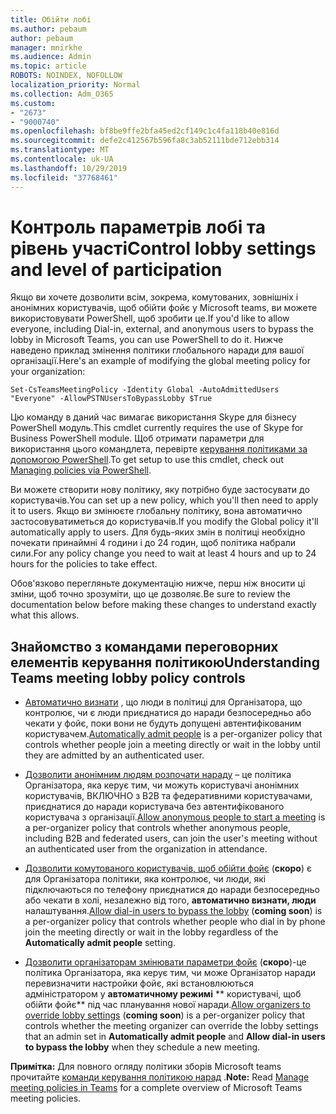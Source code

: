 ```yaml
---
title: Обійти лобі
ms.author: pebaum
author: pebaum
manager: mnirkhe
ms.audience: Admin
ms.topic: article
ROBOTS: NOINDEX, NOFOLLOW
localization_priority: Normal
ms.collection: Adm_O365
ms.custom:
- "2673"
- "9000740"
ms.openlocfilehash: bf8be9ffe2bfa45ed2cf149c1c4fa118b40e816d
ms.sourcegitcommit: defe2c412567b596fa8c3ab52111bde712ebb314
ms.translationtype: MT
ms.contentlocale: uk-UA
ms.lasthandoff: 10/29/2019
ms.locfileid: "37768461"
---
```

# <a name="control-lobby-settings-and-level-of-participation"></a><span data-ttu-id="27bb6-102">Контроль параметрів лобі та рівень участі</span><span class="sxs-lookup"><span data-stu-id="27bb6-102">Control lobby settings and level of participation</span></span>

<span data-ttu-id="27bb6-103">Якщо ви хочете дозволити всім, зокрема, комутованих, зовнішніх і анонімних користувачів, щоб обійти фойє у Microsoft teams, ви можете використовувати PowerShell, щоб зробити це.</span><span class="sxs-lookup"><span data-stu-id="27bb6-103">If you'd like to allow everyone, including Dial-in, external, and anonymous users to bypass the lobby in Microsoft Teams, you can use PowerShell to do it.</span></span> <span data-ttu-id="27bb6-104">Нижче наведено приклад змінення політики глобального наради для вашої організації.</span><span class="sxs-lookup"><span data-stu-id="27bb6-104">Here's an example of modifying the global meeting policy for your organization:</span></span>

`Set-CsTeamsMeetingPolicy -Identity Global -AutoAdmittedUsers "Everyone" -AllowPSTNUsersToBypassLobby $True`

<span data-ttu-id="27bb6-105">Цю команду в даний час вимагає використання Skype для бізнесу PowerShell модуль.</span><span class="sxs-lookup"><span data-stu-id="27bb6-105">This cmdlet currently requires the use of Skype for Business PowerShell module.</span></span> <span data-ttu-id="27bb6-106">Щоб отримати параметри для використання цього командлета, перевірте [керування політиками за допомогою PowerShell](https://docs.microsoft.com/en-us/microsoftteams/teams-powershell-overview#managing-policies-via-powershell).</span><span class="sxs-lookup"><span data-stu-id="27bb6-106">To get setup to use this cmdlet, check out [Managing policies via PowerShell](https://docs.microsoft.com/en-us/microsoftteams/teams-powershell-overview#managing-policies-via-powershell).</span></span>

<span data-ttu-id="27bb6-107">Ви можете створити нову політику, яку потрібно буде застосувати до користувачів.</span><span class="sxs-lookup"><span data-stu-id="27bb6-107">You can set up a new policy, which you'll then need to apply it to users.</span></span> <span data-ttu-id="27bb6-108">Якщо ви змінюєте глобальну політику, вона автоматично застосовуватиметься до користувачів.</span><span class="sxs-lookup"><span data-stu-id="27bb6-108">If you modify the Global policy it'll automatically apply to users.</span></span> <span data-ttu-id="27bb6-109">Для будь-яких змін в політиці необхідно почекати принаймні 4 години і до 24 годин, щоб політика набрали сили.</span><span class="sxs-lookup"><span data-stu-id="27bb6-109">For any policy change you need to wait at least 4 hours and up to 24 hours for the policies to take effect.</span></span>

<span data-ttu-id="27bb6-110">Обов'язково перегляньте документацію нижче, перш ніж вносити ці зміни, щоб точно зрозуміти, що це дозволяє.</span><span class="sxs-lookup"><span data-stu-id="27bb6-110">Be sure to review the documentation below before making these changes to understand exactly what this allows.</span></span>

## <a name="understanding-teams-meeting-lobby-policy-controls"></a><span data-ttu-id="27bb6-111">Знайомство з командами переговорних елементів керування політикою</span><span class="sxs-lookup"><span data-stu-id="27bb6-111">Understanding Teams meeting lobby policy controls</span></span>

- <span data-ttu-id="27bb6-112">[Автоматично визнати](https://docs.microsoft.com/microsoftteams/meeting-policies-in-teams#automatically-admit-people) , що люди в політиці для Організатора, що контролює, чи є люди приєднатися до наради безпосередньо або чекати у фойє, поки вони не будуть допущені автентифікованим користувачем.</span><span class="sxs-lookup"><span data-stu-id="27bb6-112">[Automatically admit people](https://docs.microsoft.com/microsoftteams/meeting-policies-in-teams#automatically-admit-people) is a per-organizer policy that controls whether people join a meeting directly or wait in the lobby until they are admitted by an authenticated user.</span></span>

- <span data-ttu-id="27bb6-113">[Дозволити анонімним людям розпочати нараду](https://docs.microsoft.com/microsoftteams/meeting-policies-in-teams#allow-anonymous-people-to-start-a-meeting) – це політика Організатора, яка керує тим, чи можуть користувачі анонімних користувачів, ВКЛЮЧНО з B2B та федеративними користувачами, приєднатися до наради користувача без автентифікованого користувача з організації.</span><span class="sxs-lookup"><span data-stu-id="27bb6-113">[Allow anonymous people to start a meeting](https://docs.microsoft.com/microsoftteams/meeting-policies-in-teams#allow-anonymous-people-to-start-a-meeting) is a per-organizer policy that controls whether anonymous people, including B2B and federated users, can join the user's meeting without an authenticated user from the organization in attendance.</span></span>

- <span data-ttu-id="27bb6-114">[Дозволити комутованого користувачів, щоб обійти фойє](https://docs.microsoft.com/en-us/microsoftteams/meeting-policies-in-teams#allow-dial-in-users-to-bypass-the-lobby-coming-soon) (**скоро**) є для Організатора політики, яка контролює, чи люди, які підключаються по телефону приєднатися до наради безпосередньо або чекати в холі, незалежно від того, **автоматично визнати, люди** налаштування.</span><span class="sxs-lookup"><span data-stu-id="27bb6-114">[Allow dial-in users to bypass the lobby](https://docs.microsoft.com/en-us/microsoftteams/meeting-policies-in-teams#allow-dial-in-users-to-bypass-the-lobby-coming-soon) (**coming soon**) is a per-organizer policy that controls whether people who dial in by phone join the meeting directly or wait in the lobby regardless of the **Automatically admit people** setting.</span></span>

- <span data-ttu-id="27bb6-115">[Дозволити організаторам змінювати параметри фойє](https://docs.microsoft.com/microsoftteams/meeting-policies-in-teams#allow-organizers-to-override-lobby-settings-coming-soon) (**скоро**)-це політика Організатора, яка керує тим, чи може Організатор наради перевизначити настройки фойє, які встановлюються адміністратором у **автоматичному режимі** \*\* користувачі, щоб обійти фойє\*\* під час планування нової наради.</span><span class="sxs-lookup"><span data-stu-id="27bb6-115">[Allow organizers to override lobby settings](https://docs.microsoft.com/microsoftteams/meeting-policies-in-teams#allow-organizers-to-override-lobby-settings-coming-soon) (**coming soon**) is a per-organizer policy that controls whether the meeting organizer can override the lobby settings that an admin set in **Automatically admit people** and **Allow dial-in users to bypass the lobby** when they schedule a new meeting.</span></span>

<span data-ttu-id="27bb6-116">**Примітка:** Для повного огляду політики зборів Microsoft teams прочитайте [команди керування політикою нарад](https://docs.microsoft.com/en-us/microsoftteams/meeting-policies-in-teams) .</span><span class="sxs-lookup"><span data-stu-id="27bb6-116">**Note:** Read [Manage meeting policies in Teams](https://docs.microsoft.com/en-us/microsoftteams/meeting-policies-in-teams) for a complete overview of Microsoft Teams meeting policies.</span></span>

